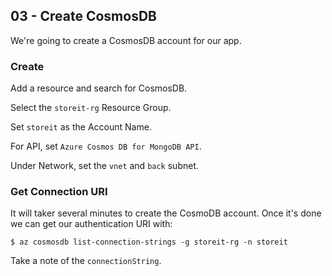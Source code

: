 ## 03 - Create CosmosDB

We're going to create a CosmosDB account for our app.

### Create

Add a resource and search for CosmosDB.

Select the `storeit-rg` Resource Group.

Set `storeit` as the Account Name.

For API, set `Azure Cosmos DB for MongoDB API`.

Under Network, set the `vnet` and `back` subnet.


### Get Connection URI

It will taker several minutes to create the CosmoDB account. Once it's done we can get our authentication URI with:

```
$ az cosmosdb list-connection-strings -g storeit-rg -n storeit
```

Take a note of the `connectionString`.
